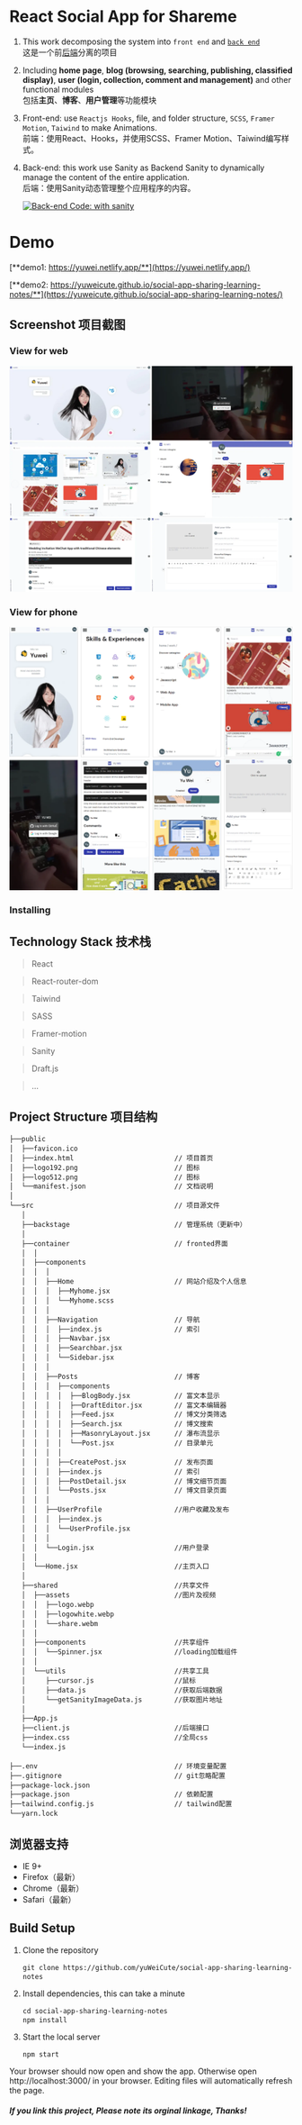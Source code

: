 # React Social App for Shareme
1. This work decomposing the system into `front end` and [`back end`](https://github.com/yuWeiCute/backend-for-my-website)  
   这是一个前[后端](https://github.com/yuWeiCute/backend-for-my-website)分离的项目

2. Including **home page**, **blog (browsing, searching, publishing, classified display)**, **user (login, collection, comment and management)** and other functional modules   
   包括**主页**、**博客**、**用户管理**等功能模块

3. Front-end: use `Reactjs Hooks`, file, and folder structure, `SCSS`, `Framer Motion`, `Taiwind` to make Animations.    
   前端：使用React、Hooks，并使用SCSS、Framer Motion、Taiwind编写样式。

4. Back-end: this work use Sanity as Backend Sanity to dynamically manage the content of the entire application.   
   后端：使用Sanity动态管理整个应用程序的内容。

   [![Back-end Code: with sanity](https://img.shields.io/badge/Backend_Code-Sanity-ff69b4.svg)](https://github.com/yuWeiCute/backend-for-my-website)

# Demo
[**demo1: https://yuwei.netlify.app/**](https://yuwei.netlify.app/)     

[**demo2: https://yuweicute.github.io/social-app-sharing-learning-notes/**](https://yuweicute.github.io/social-app-sharing-learning-notes/)

## Screenshot 项目截图
### View for web
[<img src="/.github/gifs/web.webp">](https://yuwei.netlify.app/ "Go to demo website")

### View for phone
[<img src="/.github/gifs/phone.webp">](https://yuwei.netlify.app/ "Go to demo website")

### Installing

## Technology Stack 技术栈
 > React

 > React-router-dom

 > Taiwind

 > SASS

 > Framer-motion

 > Sanity

 > Draft.js

 > ...

## Project Structure 项目结构
```bash
├──public
│  ├──favicon.ico
│  ├──index.html                         // 项目首页
│  ├──logo192.png                        // 图标
│  ├──logo512.png                        // 图标
│  └──manifest.json                      // 文档说明
│
└──src                                   // 项目源文件
   │
   ├──backstage                          // 管理系统（更新中）
   │
   ├──container                          // fronted界面
   │  │  
   │  ├──components
   │  │  │
   │  │  ├──Home                         // 网站介绍及个人信息
   │  │  │  ├──Myhome.jsx
   │  │  │  └──Myhome.scss
   │  │  │ 
   │  │  ├──Navigation                   // 导航
   │  │  │  ├──index.js                  // 索引
   │  │  │  ├──Navbar.jsx
   │  │  │  ├──Searchbar.jsx
   │  │  │  └──Sidebar.jsx
   │  │  │ 
   │  │  ├──Posts                        // 博客
   │  │  │  ├──components
   │  │  │  │  ├──BlogBody.jsx           // 富文本显示
   │  │  │  │  ├──DraftEditor.jsx        // 富文本编辑器
   │  │  │  │  ├──Feed.jsx               // 博文分类筛选
   │  │  │  │  ├──Search.jsx             // 博文搜索
   │  │  │  │  ├──MasonryLayout.jsx      // 瀑布流显示
   │  │  │  │  └──Post.jsx               // 目录单元
   │  │  │  │
   │  │  │  ├──CreatePost.jsx            // 发布页面
   │  │  │  ├──index.js                  // 索引
   │  │  │  ├──PostDetail.jsx            // 博文细节页面
   │  │  │  └──Posts.jsx                 // 博文目录页面
   │  │  │
   │  │  ├──UserProfile                  //用户收藏及发布
   │  │  │  ├──index.js
   │  │  │  └──UserProfile.jsx
   │  │  │ 
   │  │  └──Login.jsx                    //用户登录
   │  │  
   │  └──Home.jsx                        //主页入口
   │
   ├──shared                             //共享文件
   │  ├──assets                          //图片及视频
   │  │  ├──logo.webp
   │  │  ├──logowhite.webp
   │  │  └──share.webm
   │  │
   │  ├──components                      //共享组件
   │  │  └──Spinner.jsx                  //loading加载组件
   │  │
   │  └──utils                           //共享工具
   │     ├──cursor.js                    //鼠标
   │     ├──data.js                      //获取后端数据
   │     └──getSanityImageData.js        //获取图片地址
   │  
   ├──App.js       
   ├──client.js                          //后端接口
   ├──index.css                          //全局css
   └──index.js         

├──.env                                  // 环境变量配置
├──.gitignore                            // git忽略配置
├──package-lock.json
├──package.json                          // 依赖配置
├──tailwind.config.js                    // tailwind配置
└──yarn.lock
```

## 浏览器支持

* IE 9+
* Firefox（最新）
* Chrome（最新）
* Safari（最新）

## Build Setup
1. Clone the repository

   ```
   git clone https://github.com/yuWeiCute/social-app-sharing-learning-notes
   ```
2. Install dependencies, this can take a minute

   ```
   cd social-app-sharing-learning-notes
   npm install
   ```
3. Start the local server

   ```
   npm start
   ```

Your browser should now open and show the app. Otherwise open http://localhost:3000/ in your browser. Editing files will automatically refresh the page.

##### If you link this project, Please note its orginal linkage, Thanks!


